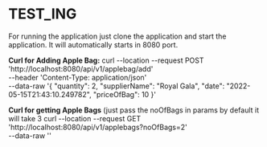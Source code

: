 # TEST_ING

For running the application just clone the application and start the application. It will automatically starts in 8080 port.

**Curl for Adding Apple Bag:**
curl --location --request POST 'http://localhost:8080/api/v1/applebag/add' \
--header 'Content-Type: application/json' \
--data-raw '{
    "quantity": 2,
    "supplierName": "Royal Gala",
    "date": "2022-05-15T21:43:10.249782",
    "priceOfBag": 10
}'

**Curl for getting Apple Bags** (just pass the noOfBags in params by default it will take 3
curl --location --request GET 'http://localhost:8080/api/v1/applebags?noOfBags=2' \
--data-raw ''
